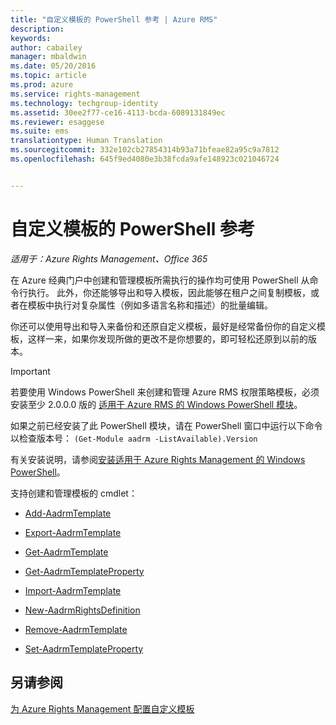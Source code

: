 ```yaml
---
title: "自定义模板的 PowerShell 参考 | Azure RMS"
description: 
keywords: 
author: cabailey
manager: mbaldwin
ms.date: 05/20/2016
ms.topic: article
ms.prod: azure
ms.service: rights-management
ms.technology: techgroup-identity
ms.assetid: 30ee2f77-ce16-4113-bcda-6089131849ec
ms.reviewer: esaggese
ms.suite: ems
translationtype: Human Translation
ms.sourcegitcommit: 332e102cb27854314b93a71bfeae82a95c9a7812
ms.openlocfilehash: 645f9ed4080e3b38fcda9afe148923c021046724


---
```




# 自定义模板的 PowerShell 参考

*适用于：Azure Rights Management、Office 365*

在 Azure 经典门户中创建和管理模板所需执行的操作均可使用 PowerShell 从命令行执行。 此外，你还能够导出和导入模板，因此能够在租户之间复制模板，或者在模板中执行对复杂属性（例如多语言名称和描述）的批量编辑。

你还可以使用导出和导入来备份和还原自定义模板，最好是经常备份你的自定义模板，这样一来，如果你发现所做的更改不是你想要的，即可轻松还原到以前的版本。

> [!IMPORTANT]
> 若要使用 Windows PowerShell 来创建和管理 Azure RMS 权限策略模板，必须安装至少 2.0.0.0 版的 [适用于 Azure RMS 的 Windows PowerShell 模块](http://go.microsoft.com/fwlink/?LinkId=257721)。
> 
> 如果之前已经安装了此 PowerShell 模块，请在 PowerShell 窗口中运行以下命令以检查版本号： `(Get-Module aadrm -ListAvailable).Version`

有关安装说明，请参阅[安装适用于 Azure Rights Management 的 Windows PowerShell](install-powershell.md)。

支持创建和管理模板的 cmdlet：

-   [Add-AadrmTemplate](https://msdn.microsoft.com/library/azure/dn727075.aspx)

-   [Export-AadrmTemplate](https://msdn.microsoft.com/library/azure/dn727078.aspx)

-   [Get-AadrmTemplate](https://msdn.microsoft.com/library/azure/dn727079.aspx)

-   [Get-AadrmTemplateProperty](https://msdn.microsoft.com/library/azure/dn727081.aspx)

-   [Import-AadrmTemplate](https://msdn.microsoft.com/library/azure/dn727077.aspx)

-   [New-AadrmRightsDefinition](https://msdn.microsoft.com/library/azure/dn727080.aspx)

-   [Remove-AadrmTemplate](https://msdn.microsoft.com/library/azure/dn727082.aspx)

-   [Set-AadrmTemplateProperty](https://msdn.microsoft.com/library/azure/dn727076.aspx)



## 另请参阅
[为 Azure Rights Management 配置自定义模板](configure-custom-templates.md)


<!--HONumber=Jun16_HO4-->


